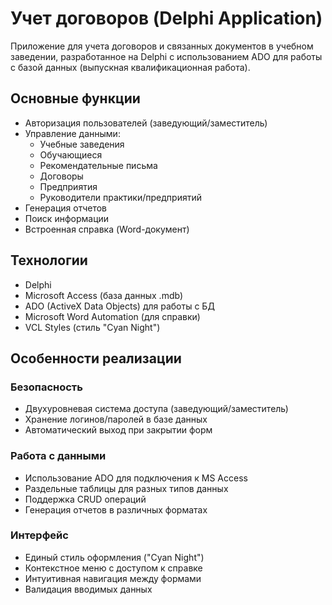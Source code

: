 # Учет договоров (Delphi Application)

Приложение для учета договоров и связанных документов в учебном заведении, разработанное на Delphi с использованием ADO для работы с базой данных (выпускная квалификационная работа).

## Основные функции

- Авторизация пользователей (заведующий/заместитель)
- Управление данными:
  - Учебные заведения
  - Обучающиеся
  - Рекомендательные письма
  - Договоры
  - Предприятия
  - Руководители практики/предприятий
- Генерация отчетов
- Поиск информации
- Встроенная справка (Word-документ)

## Технологии

- Delphi
- Microsoft Access (база данных .mdb)
- ADO (ActiveX Data Objects) для работы с БД
- Microsoft Word Automation (для справки)
- VCL Styles (стиль "Cyan Night")

## Особенности реализации

### Безопасность
- Двухуровневая система доступа (заведующий/заместитель)
- Хранение логинов/паролей в базе данных
- Автоматический выход при закрытии форм

### Работа с данными
- Использование ADO для подключения к MS Access
- Раздельные таблицы для разных типов данных
- Поддержка CRUD операций
- Генерация отчетов в различных форматах

### Интерфейс
- Единый стиль оформления ("Cyan Night")
- Контекстное меню с доступом к справке
- Интуитивная навигация между формами
- Валидация вводимых данных
